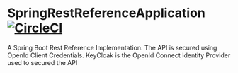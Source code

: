 # SpringRestReferenceApplication [![CircleCI](https://circleci.com/gh/SpringSecurity-Keycloak/SpringRestReferenceApplication.svg?style=shield)](https://app.circleci.com/pipelines/github/SpringSecurity-Keycloak/SpringRestReferenceApplication)
A Spring Boot Rest Reference Implementation. The API is secured using OpenId Client Credentials. KeyCloak is the OpenId Connect Identity Provider used to secured the API
